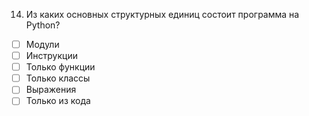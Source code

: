 14.	 Из каких основных структурных единиц состоит программа на Python? 
- [ ]	Модули
- [ ]	Инструкции 
- [ ]	Только функции
- [ ]	Только классы
- [ ]	Выражения 
- [ ]	Только из кода
